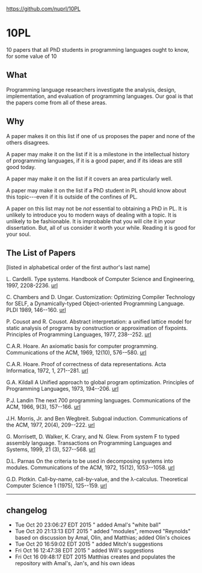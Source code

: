 https://github.com/nuprl/10PL

# 10PL



10 papers that all PhD students in programming languages ought to know, for some value of 10

## What



Programming language researchers investigate the analysis, design, implementation, and evaluation of programming languages. Our goal is that the papers come from all of these areas.

## Why



A paper makes it on this list if one of us proposes the paper and none of the others disagrees.

A paper may make it on the list if it is a milestone in the intellectual history of programming languages, if it is a good paper, and if its ideas are still good today.

A paper may make it on the list if it covers an area particularly well.

A paper may make it on the list if a PhD student in PL should know about this topic---even if it is outside of the confines of PL.

A paper on this list may not be *not* essential to obtaining a PhD in PL. It is unlikely to introduce you to modern ways of dealing with a topic. It is unlikely to be fashionable. It is improbable that you will cite it in your dissertation. But, all of us consider it worth your while. Reading it is good for your soul.

## The List of Papers



[listed in alphabetical order of the first author's last name]

L. Cardelli. Type systems. Handbook of Computer Science and Engineering, 1997, 2208-2236. [url](http://lucacardelli.name/papers/typesystems.pdf)

C. Chambers and D. Ungar. Customization: Optimizing Compiler Technology for SELF, a Dynamically-typed Object-oriented Programming Language. PLDI 1989, 146--160. [url](http://dl.acm.org/citation.cfm?id=74831)

P. Cousot and R. Cousot. Abstract interpretation: a unified lattice model for static analysis of programs by construction or approximation of fixpoints. Principles of Programming Languages, 1977, 238--252. [url](http://dl.acm.org/citation.cfm?id=512973)

C.A.R. Hoare. An axiomatic basis for computer programming. Communications of the ACM, 1969, 12(10), 576-–580. [url](http://dl.acm.org/citation.cfm?id=363259)

C.A.R. Hoare. Proof of correctness of data representations. Acta Informatica, 1972, 1, 271--281. [url](http://link.springer.com/article/10.1007%2FBF00289507#page-1)

G.A. Kildall A Unified approach to global program optimization. Principles of Programming Languages, 1973, 194--206. [url](http://dl.acm.org/citation.cfm?id=512945)

P.J. Landin The next 700 programming languages. Communications of the ACM, 1966, 9(3), 157--166. [url](http://dl.acm.org/citation.cfm?id=365257)

J.H. Morris, Jr. and Ben Wegbreit. Subgoal induction. Communications of the ACM, 1977, 20(4), 209--222. [url](http://dl.acm.org/citation.cfm?id=359466)

G. Morrisett, D. Walker, K. Crary, and N. Glew. From system F to typed assembly language. Transactions on Programming Languages and Systems, 1999, 21 (3), 527--568. [url](http://dl.acm.org/citation.cfm?id=319345)

D.L. Parnas On the criteria to be used in decomposing systems into modules. Communications of the ACM, 1972, 15(12), 1053--1058. [url](http://dl.acm.org/citation.cfm?id=361623)

G.D. Plotkin. Call-by-name, call-by-value, and the λ-calculus. Theoretical Computer Science 1 (1975), 125--159. [url](http://homepages.inf.ed.ac.uk/gdp/publications/cbn_cbv_lambda.pdf)

------

## changelog



- Tue Oct 20 23:06:27 EDT 2015 " added Amal's "white ball"
- Tue Oct 20 21:13:13 EDT 2015 " added "modules", removed "Reynolds" based on discussion by Amal, Olin, and Matthias; added Olin's choices
- Tue Oct 20 16:59:02 EDT 2015 " added Mitch's suggestions
- Fri Oct 16 12:47:38 EDT 2015 " added Will's suggestions
- Fri Oct 16 09:48:17 EDT 2015 Matthias creates and populates the repository with Amal's, Jan's, and his own ideas